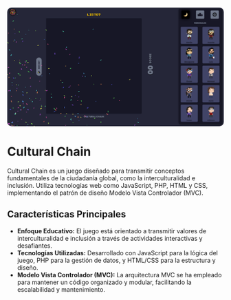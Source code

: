 <p align="center">
  <img style="border-radius:10px;"src="src/img/preview.png" alt="preview Cultural Chain">
</p>

# Cultural Chain

Cultural Chain es un juego diseñado para transmitir conceptos fundamentales de la ciudadanía global, como la interculturalidad e inclusión. Utiliza tecnologías web como JavaScript, PHP, HTML y CSS, implementando el patrón de diseño Modelo Vista Controlador (MVC).

## Características Principales

- **Enfoque Educativo:** El juego está orientado a transmitir valores de interculturalidad e inclusión a través de actividades interactivas y desafiantes.
- **Tecnologías Utilizadas:** Desarrollado con JavaScript para la lógica del juego, PHP para la gestión de datos, y HTML/CSS para la estructura y diseño.
- **Modelo Vista Controlador (MVC):** La arquitectura MVC se ha empleado para mantener un código organizado y modular, facilitando la escalabilidad y mantenimiento.

